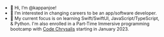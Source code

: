 - 👋 Hi, I’m @kappanjoe!
- 👀 I’m interested in changing careers to be an app/software developer.
- 🌱 My current focus is on learning Swift/SwiftUI, JavaScript/TypeScript, & Python. I'm also enrolled in a Part-Time Immersive programming bootcamp with [Code Chrysalis](https://www.codechrysalis.io) starting in January 2023.

<!---
kappanjoe/kappanjoe is a ✨ special ✨ repository because its `README.md` (this file) appears on your GitHub profile.
You can click the Preview link to take a look at your changes.
--->
